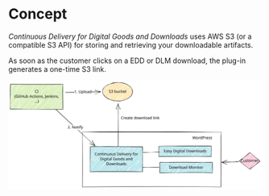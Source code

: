 # Concept

*Continuous Delivery for Digital Goods and Downloads* uses AWS S3 (or a compatible S3 API) for storing and retrieving your downloadable artifacts.

As soon as the customer clicks on a EDD or DLM download, the plug-in generates a one-time S3 link.

![concept-birdview.svg](concept-birdview.svg)